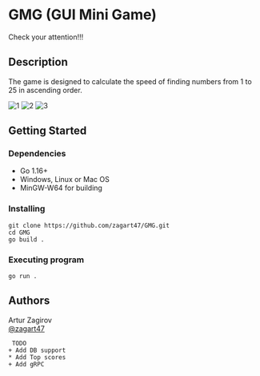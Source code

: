 # GMG (GUI Mini Game)

Check your attention!!!


## Description

The game is designed to calculate the speed of finding numbers from 1 to 25 in ascending order.

![1](https://user-images.githubusercontent.com/57867110/193422217-9e06a2d6-3532-4f01-b4b5-865e595337aa.png)
![2](https://user-images.githubusercontent.com/57867110/193422224-25741311-2805-402a-a7cb-3c267b2a6020.png)
![3](https://user-images.githubusercontent.com/57867110/193422230-261d0eda-2713-4aa2-b4db-621c55c57b95.png)


## Getting Started

### Dependencies

* Go 1.16+
* Windows, Linux or Mac OS
* MinGW-W64 for building

### Installing

```
git clone https://github.com/zagart47/GMG.git
cd GMG
go build .
```

### Executing program

```
go run .
```

## Authors

Artur Zagirov  
[@zagart47](https://t.me/zagart47)

````
 TODO
+ Add DB support
* Add Top scores
+ Add gRPC

